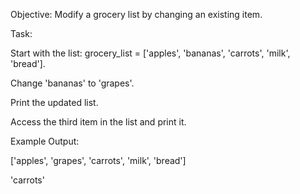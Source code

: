 Objective: Modify a grocery list by changing an existing item.

Task:

Start with the list: grocery_list = ['apples', 'bananas', 'carrots', 'milk', 'bread'].

Change 'bananas' to 'grapes'.

Print the updated list.

Access the third item in the list and print it.

Example Output:

['apples', 'grapes', 'carrots', 'milk', 'bread']

'carrots'
